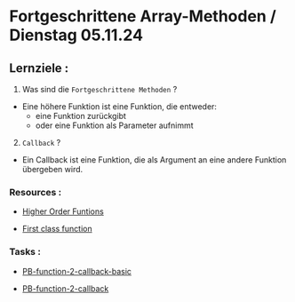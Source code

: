 # Fortgeschrittene Array-Methoden / Dienstag 05.11.24

## Lernziele :

1. Was sind die `Fortgeschrittene Methoden` ?

- Eine höhere Funktion ist eine Funktion, die entweder:
  - eine Funktion zurückgibt
  - oder eine Funktion als Parameter aufnimmt

2. `Callback` ?

- Ein Callback ist eine Funktion, die als Argument an eine andere Funktion übergeben wird.

### Resources :

- [Higher Order Funtions](https://www.freecodecamp.org/news/higher-order-functions-in-javascript-explained/)

- [First class function](https://developer.mozilla.org/en-US/docs/Glossary/First-class_Function)

### Tasks :

- [PB-function-2-callback-basic](https://classroom.github.com/a/mCyL7txF)

- [PB-function-2-callback](https://classroom.github.com/a/7NV46S0P)
